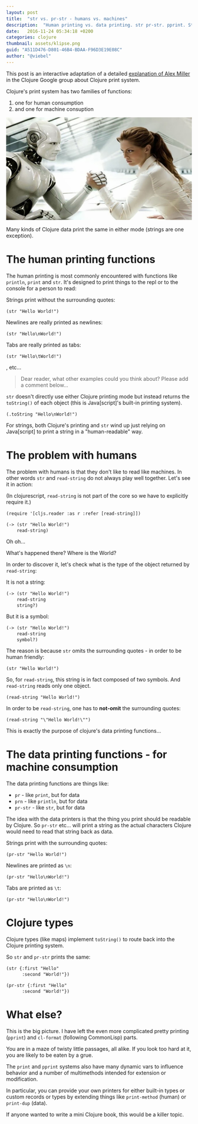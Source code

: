 ```yaml
---
layout: post
title:  "str vs. pr-str - humans vs. machines"
description:  "Human printing vs. data printing. str pr-str. pprint. Stringification in clojure"
date:   2016-11-24 05:34:18 +0200
categories: clojure
thumbnail: assets/klipse.png
guid: "A511D476-D801-46B4-BDAA-F96D3E19E08C"
author: "@viebel"
---
```


This post is an interactive adaptation of a detailed [explanation of Alex Miller](https://groups.google.com/forum/#!topic/clojure/_qzaqqkMHHw) in the Clojure Google group about Clojure print system.

Clojure's print system has two families of functions:

1. one for human consumption
2. and one for machine consuption

![robot](/assets/human-robot.jpg)

Many kinds of Clojure data print the same in either mode (strings are one exception).

# The human printing functions

The human printing is most commonly encountered with functions like `println`, `print` and `str`. It's designed to print things to the repl or to the console for a person to read:

Strings print without the surrounding quotes:

~~~klipse
(str "Hello World!")
~~~


Newlines are really printed as newlines:

~~~klipse
(str "Hello\nWorld!")
~~~

Tabs are really printed as tabs:

~~~klipse
(str "Hello\tWorld!")
~~~

, etc...

> Dear reader, what other examples could you think about? Please add a comment below...


`str` doesn't directly use either Clojure printing mode but instead returns the `toString()` of each object (this is Java[script]'s built-in printing system).

~~~klipse
(.toString "Hello\nWorld!")
~~~

For strings, both Clojure's printing and `str` wind up just relying on Java[script] to print a string in a "human-readable" way.

# The problem with humans

The problem with humans is that they don't like to read like machines. In other words `str` and `read-string` do not always play well together. Let's see it in action:

(In clojurescript, `read-string` is not part of the core so we have to explicitly require it.)

~~~klipse
(require '[cljs.reader :as r :refer [read-string]])
~~~

~~~klipse
(-> (str "Hello World!")
    read-string)
~~~

Oh oh...

What's happened there? Where is the World?

In order to discover it, let's check what is the type of the object returned by `read-string`:

It is not a string:

~~~klipse
(-> (str "Hello World!")
    read-string
    string?)
~~~

But it is a symbol:

~~~klipse
(-> (str "Hello World!")
    read-string
    symbol?)
~~~

The reason is because `str` omits the surrounding quotes - in order to be human friendly:

~~~klipse
(str "Hello World!")
~~~

So, for `read-string`, this string is in fact composed of two symbols. And `read-string` reads only one object.

~~~klipse
(read-string "Hello World!")
~~~

In order to be `read-string`, one has to **not-omit** the surrounding quotes:


~~~klipse
(read-string "\"Hello World!\"")
~~~

This is exactly the purpose of clojure's data printing functions...

# The data printing functions - for machine consumption

The data printing functions are things like:

- `pr` - like `print`, but for data
- `prn` - like `println`, but for data
- `pr-str` - like `str`, but for data

The idea with the data printers is that the thing you print should be readable by Clojure. So `pr-str` etc... will print a string as the actual characters Clojure would need to read that string back as data.


Strings print with the surrounding quotes:

~~~klipse
(pr-str "Hello World!")
~~~

Newlines are printed as `\n`:

~~~klipse
(pr-str "Hello\nWorld!")
~~~

Tabs are printed as `\t`:

~~~klipse
(pr-str "Hello\nWorld!")
~~~

# Clojure types

Clojure types (like maps) implement `toString()` to route back into the Clojure printing system.

So `str` and `pr-str` prints the same:

~~~klipse
(str {:first "Hello"
      :second "World!"})
~~~

~~~klipse
(pr-str {:first "Hello"
      :second "World!"})
~~~


# What else?

This is the big picture. I have left the even more complicated pretty printing (`pprint`) and `cl-format` (following CommonLisp) parts.

You are in a maze of twisty little passages, all alike. If you look too hard at it, you are likely to be eaten by a grue.

The `print` and `pprint` systems also have many dynamic vars to influence behavior and a number of multimethods intended for extension or modification.

In particular, you can provide your own printers for either built-in types or custom records or types by extending things like `print-method` (human) or `print-dup` (data).

If anyone wanted to write a mini Clojure book, this would be a killer topic.


